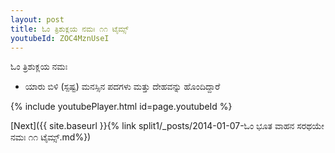 ```yaml
---
layout: post
title: ಓಂ ತ್ರಿಶುಕ್ಲಯ ನಮಃ ೧೧ ಟೈಮ್ಸ್
youtubeId: ZOC4MznUseI
---
```

 
 
 ಓಂ ತ್ರಿಶುಕ್ಲಯ ನಮಃ  
 
 -  ಯಾರು ಬಿಳಿ (ಸ್ಪಷ್ಟ) ಮನಸ್ಸಿನ ಪದಗಳು ಮತ್ತು ದೇಹವನ್ನು ಹೊಂದಿದ್ದಾರೆ 
 
  
 
  
 
 
 
 
 
 


{% include youtubePlayer.html id=page.youtubeId %}
 
[Next]({{ site.baseurl }}{% link  split1/_posts/2014-01-07-ಓಂ ಭೂತ ವಾಹನ ಸರಥಯೇ ನಮಃ ೧೧ ಟೈಮ್ಸ್.md%})
 
